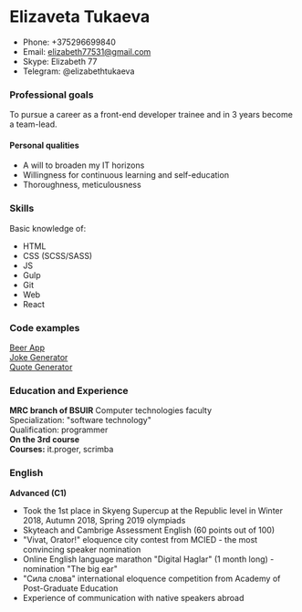# Elizaveta Tukaeva
* Phone: +375296699840
* Email: elizabeth77531@gmail.com
* Skype: Elizabeth 77
* Telegram: @elizabethtukaeva
### Professional goals ###
  To pursue a career as a front-end developer trainee and in 3 years become a team-lead.
  #### Personal qualities ####
  * A will to broaden my IT horizons
  * Willingness for continuous learning and self-education
  * Thoroughness, meticulousness
### Skills ###
Basic knowledge of:
  * HTML
  * CSS (SCSS/SASS)
  * JS
  * Gulp
  * Git
  * Web
  * React
### Code examples ###
[Beer App](https://github.com/mary-jane77/beerApp)  
[Joke Generator](https://github.com/mary-jane77/JokeGenerator)  
[Quote Generator](https://github.com/mary-jane77/quoteGenerator)  
### Education and Experience ###
**MRC branch of BSUIR**
Computer technologies faculty  
Specialization: "software technology"  
Qualification: programmer  
**On the 3rd course**  
**Courses:** it.proger, scrimba
### English ###
**Advanced (C1)**
* Took the 1st place in Skyeng Supercup at the Republic level in  Winter 2018, Autumn 2018, Spring 2019 olympiads
* Skyteach and Cambrige Assessment English (60 points out of 100)
* "Vivat, Orator!" eloquence city contest from MCIED - the most convincing speaker nomination
* Online English language marathon "Digital Haglar" (1 month long) - nomination "The big ear"
* "Сила слова" international eloquence competition from Academy of Post-Graduate Education
* Experience of communication with native speakers abroad
